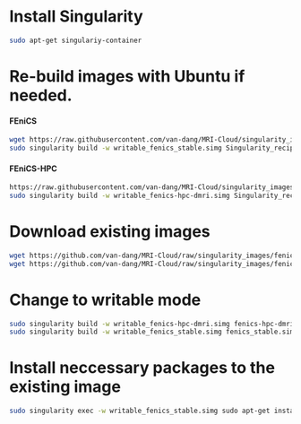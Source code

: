 # Install Singularity
```bash
sudo apt-get singulariy-container
```
# Re-build images with Ubuntu if needed.
#### FEniCS
```bash
wget https://raw.githubusercontent.com/van-dang/MRI-Cloud/singularity_images/Singularity_recipe_FEniCS_DMRI
sudo singularity build -w writable_fenics_stable.simg Singularity_recipe_FEniCS_DMRI
```
#### FEniCS-HPC
```bash
https://raw.githubusercontent.com/van-dang/MRI-Cloud/singularity_images/Singularity_recipe_FEniCS_HPC_DMRI
sudo singularity build -w writable_fenics-hpc-dmri.simg Singularity_recipe_FEniCS_HPC_DMRI
```

# Download existing images
```bash
wget https://github.com/van-dang/MRI-Cloud/raw/singularity_images/fenics-hpc-dmri.simg
wget https://github.com/van-dang/MRI-Cloud/raw/singularity_images/fenics_stable.simg
```

# Change to writable mode
```bash
sudo singularity build -w writable_fenics-hpc-dmri.simg fenics-hpc-dmri.simg
sudo singularity build -w writable_fenics_stable.simg fenics_stable.simg
```

# Install neccessary packages to the existing image
```bash
sudo singularity exec -w writable_fenics_stable.simg sudo apt-get install zip unzip gmsh
```

